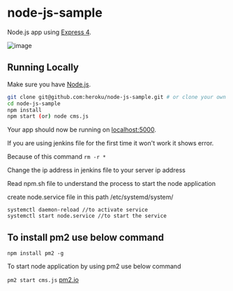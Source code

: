 # node-js-sample

Node.js app using [Express 4](http://expressjs.com/).

![image](https://user-images.githubusercontent.com/94901314/185553291-6738f9ba-4525-4fa6-8f0c-57f948223bf6.png)

## Running Locally

Make sure you have [Node.js](http://nodejs.org/).

```sh
git clone git@github.com:heroku/node-js-sample.git # or clone your own fork
cd node-js-sample
npm install
npm start (or) node cms.js
```

Your app should now be running on [localhost:5000](http://localhost:5000/).

If you are using jenkins file for the first time it won't work it shows error.

Because of this command ```rm -r *``` 

Change the ip address in jenkins file to your server ip address

Read npm.sh file to understand the process to start the node application

create node.service file in this path /etc/systemd/system/
```
systemctl daemon-reload //to activate service
systemctl start node.service //to start the service
```   
## To install pm2 use below command

``` npm install pm2 -g ```

To start node application by using pm2 use below command

``` pm2 start cms.js ```  [pm2.io](https://pm2.io)   
